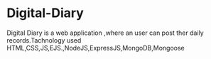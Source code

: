 # Digital-Diary
 Digital Diary is a web application ,where an user can post ther daily records.Tachnology used HTML,CSS,JS,EJS.,NodeJS,ExpressJS,MongoDB,Mongoose

